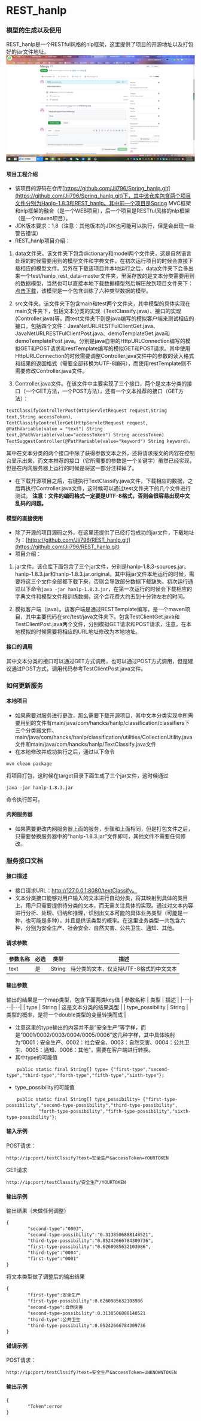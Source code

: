 # REST_hanlp
### 模型的生成以及使用
REST_hanlp是一个RESTful风格的nlp框架，这里提供了项目的开源地址以及打包好的jar文件地址。
![Git Bash Here](https://github.com/Jii796/REST_hanlp/raw/main/picture/mmexport1659959448233.png)
#### 项目工程介绍
- 该项目的源码在仓库[https://github.com/Jii796/Spring_hanlp.git](https://github.com/Jii796/Spring_hanlp.git)下，其中该仓库包含两个项目文件分别为Hanlp-1.8.3和REST_hanlp。其中前一个项目是Spring MVC框架和nlp框架的融合（是一个WEB项目），后一个项目是RESTful风格的nlp框架（是一个maven项目）。
- JDK版本要求：1.8（注意：其他版本的JDK也可能可以执行，但是会出现一些警告错误）
- REST_hanlp项目介绍：

1. data文件夹。该文件夹下包含dictionary和model两个文件夹，这是自然语言处理的时候需要用到的模型文件和字典文件，在初次运行项目的时候会直接下载相应的模型文件。另外在下载该项目并本地运行之后，data文件夹下会多出来一个test/hanlp_rest_data-master文件夹，里面存放的是文本分类需要用到的数据模型，当然也可以直接本地下载数据模型然后解压放到项目文件夹下：[点击下载](https://codeload.github.com/Jii796/hanlp_rest_data/zip/refs/heads/model)，该模型是一个包含训练了六种类型数据的模型。

2. src文件夹。该文件夹下包含main和test两个文件夹，其中模型的具体实现在main文件夹下，包括文本分类的实现（TextClassify.java）、接口的实现(Controller.java)等。而test文件夹下则是java编写的模拟客户端来测试相应的接口。包括四个文件：JavaNetURLRESTFulClientGet.java、JavaNetURLRESTFulClientPost.java、demoTemplateGet.java和demoTemplatePost.java。分别是java自带的HttpURLConnection编写的模拟GET和POST请求和restTemplate编写的模拟GET和POST请求。其中使用HttpURLConnection的时候需要调整Controller.java文件中的参数的读入格式和结果的返回格式（需要全部转换为UTF-8编码），而使用restTemplate则不需要修改Controller.java文件。

3. Controller.java文件。在该文件中主要实现了三个接口，两个是文本分类的接口（一个GET方法，一个POST方法），还有一个文本推荐的接口（GET方法）：
```
textClassifyControllerPost(HttpServletRequest request,String text,String accessToken)、
TextClassifyControllerGet(HttpServletRequest request, @PathVariable(value = "text") String text,@PathVariable(value="accessToken") String accessToken)
TextSuggestController(@PathVariable(value="keyword") String keyword)。
```
其中在文本分类的两个接口中除了获得参数文本之外，还将请求报文的内容在控制台显示出来，而文本推荐的接口（它所需要的参数是一个关键字）虽然已经实现，但是在内网服务器上运行的时候是将这一部分注释掉了。
- 在下载开源项目之后，右键执行TextClassify.java文件，下载相应的数据，之后再执行Controller.java文件，这时候可以通过test文件夹下的几个文件进行测试。 **注意：文件的编码格式一定要是UTF-8格式，否则会很容易出现中文乱码的问题。** 

#### 模型的直接使用
- 除了开源的项目源码之外，在这里还提供了已经打包成功的jar文件，下载地址为：[https://github.com/Jii796/REST_hanlp.git](https://github.com/Jii796/REST_hanlp.git)
- 项目介绍：

1. jar文件。该仓库下面包含了三个jar文件，分别是hanlp-1.8.3-sources.jar、hanlp-1.8.3.jar和hanlp-1.8.3.jar.original。其中将jar文件本地运行的时候，需要将这三个文件全部都下载下来，否则会导致部分数据下载缺失。初次运行通过以下命令`java -jar hanlp-1.8.3.jar`，在第一次运行的时候会下载相应的字典文件和模型文件和训练数据，这个会花费大约五到十分钟左右的时间。

2. 模拟客户端（java）。该客户端是通过RESTTemplate编写，是一个maven项目，其中主要代码在src/test/java文件夹下。包含TestClientGet.java和TestClientPost.java两个文件，分别模拟GET请求和POST请求，注意，在本地模拟的时候需要将相应的URL地址修改为本地地址。

#### 接口的调用
其中文本分类的接口可以通过GET方式调用，也可以通过POST方式调用，但是建议通过POST方式，调用代码参考TestClientPost.java文件。


### 如何更新服务
#### 本地项目
- 如果需要对服务进行更改，那么需要下载开源项目，其中文本分类实现中所需要用到的文件有main/java/com/hancks/hanlp/classification/classifiers下三个分类器文件、main/java/com/hancks/hanlp/classification/utilities/CollectionUtility.java文件和main/java/com/hancks/hanlp/TextClassify.java文件
- 在本地修改并成功执行之后，通过以下命令

```
mvn clean package
```
将项目打包，这时候在target目录下面生成了三个jar文件，这时候通过

```
java -jar hanlp-1.8.3.jar
```
命令执行即可。

#### 内网服务器
- 如果需要更改内网服务器上面的服务，步骤和上面相同，但是打包文件之后，只需要替换服务器中的“hanlp-1.8.3.jar”文件即可，其他文件不需要任何修改。
### 服务接口文档
#### 接口描述
- 接口请求URL：http://127.0.0.1:8080/textClassify。
- 文本分类接口能够对用户输入的文本进行自动分类，将其映射到具体的类目上，用户只需要提供待分类的文本，而无需关注具体的实现。通过对文本内容进行分析、处理、归纳和推理，识别出文本可能的具体业务类型（可能是一种，也可能是多种），并且提供该类型的概率。在这里业务类型一共包含六种，分别为安全生产、社会安全、自然灾害、公共卫生、通知、其他。
#### 请求参数
|参数名称| 必选 | 类型 | 描述 |
|---|---|---|---|
| text | 是 | String | 待分类的文本，仅支持UTF-8格式的中文文本 |
#### 输出参数
输出的结果是一个map类型，包含下面两类key值
| 参数名称 | 类型 | 描述 |
|---|---|---|
| type | String | 这是文本分类的结果类型 |
| type_possibility | String | 类型的概率，是将一个double类型的变量转换而成 |

- 注意这里的type输出的内容并不是“安全生产”等字样，而是“0001/0002/0003/0004/0005/0006”这几种字样，其中具体映射为“0001：安全生产、0002：社会安全、0003：自然灾害、0004：公共卫生、0005：通知、0006：其他”，需要在客户端进行转换。
- 其中type的可能值
```
    public static final String[] type= {"first-type","second-type","third-type","forth-type","fifth-type","sixth-type"};
```
- type_possibility的可能值

```
    public static final String[] type_possibility= {"first-type-possibility","second-type-possibility","third-type-possibility",
            "forth-type-possibility","fifth-type-possibility","sixth-type-possibility"};
```

#### 输入示例
POST请求：
```
http://ip:port/textClssify?text=安全生产&accessToken=YOURTOKEN
```
GET请求
```
http://ip:port/textClassify/安全生产/YOURTOKEN
```
#### 输出示例
输出结果（未做任何调整）
```
{
        "second-type":"0003",
        "second-type-possibility":"0.3138506888148521",
        "third-type-possibility":"0.05242666784309736",
        "first-type-possibility":"0.6260985632103986",
        "third-type":"0004",
        "first-type":"0001"
}
```
将文本类型做了调整后的输出结果

```
{
        "first-type":安全生产
        "first-type-possibility":0.6260985632103986
        "second-type":自然灾害
        "second-type-possibility":0.3138506888148521
        "third-type":公共卫生
        "third-type-possibility":0.05242666784309736
}
```
#### 错误示例
POST请求：
```
http://ip:port/textClssify?text=安全生产&accessToken=UNKNOWNTOKEN
```
#### 输出示例
```
{
        "Token":error
}
```

